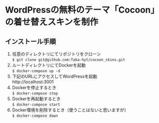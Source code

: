 # WordPressの無料のテーマ「Cocoon」の着せ替えスキンを制作  

## インストール手順
1. 任意のディレクトリにてリポジトリをクローン  
`$ git clone git@github.com:Taka-hyt/cocoon_skins.git`  
2. ルートディレクトリにてDockerを起動  
`$ docker-compose up -d`
3. 下記のURLにアクセスしてWordPressを起動  
http://localhost:3001
4. Dockerを停止するとき  
`$ docker-compose stop`
5. Dockerを再起動するとき  
`$ docker-compose start`
6. Docker環境を削除するとき（使うことはないと思いますが）  
`$ docker-compose down`

